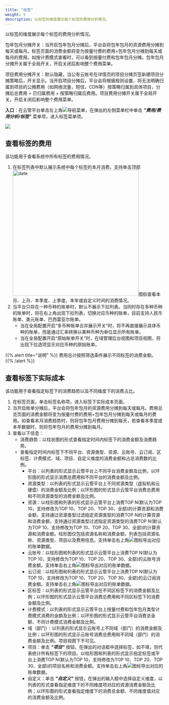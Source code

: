 ```yaml
---
title: "标签"
weight: 5
description: 以标签的维度展示每个标签的费用分析情况。
---
```


以标签的维度展示每个标签的费用分析情况。

包年包月分摊开关：当开启包年包月分摊后，平台会将包年包月的资源费用分摊到每天或每月。标签页面的消费金额将变为按量付费的费用+包年包月分摊到每天或每月的费用。如按计费模式查看时，可以看到按量付费和包年包月分摊。包年包月分摊开关属于全局开关，开启关闭后影响整个费用菜单。

项目费用分摊开关：默认隐藏，当公有云账号在详情页的项目分摊页签新建项目分摊策略后，开关显示。当开启项目分摊后，平台会将根据规则设置，将无法明确归属到项目的公摊费用（如网络流量，短信，CDN等）按策略归属到具体项目，分摊后总费用 = 已归属费用 + 按策略归属后费用。项目费用分摊开关属于全局开关，开启关闭后影响整个费用菜单。

**入口**：在云管平台单击左上角![](../../../images/intro/nav.png)导航菜单，在弹出的左侧菜单栏中单击 **_"费用/费用分析/标签"_** 菜单项，进入标签菜单项。

![](../../../images/bill/billtag1.png)

## 查看标签的费用

该功能用于查看系统中所有标签的费用情况。

1. 在标签列表中默认展示系统中每个标签的本月消费，支持单击顶部<img src="../../../images/bill/month1.png" width="400" alt="date">图标查看本月、上月、本季度、上季度、本年或自定义时间的消费情况。
2. 当平台只存在一种币种的账单时，默认不展示下拉列表。当同时存在多种币种的账单时，将在右上角出现下拉列表，切换对应币种的账单，目前支持人民币账单、美元账单、巴西雷亚尔账单。
    - 当在全局配置开启“多币种账单合并展示开关”时，将不再直接展示具体币种的账单，而是通过汇率转换以某种币种为单位显示所有账单。
    - 当在全局配置开启“原始账单开关”时，在域管理后台视图和项目视图，将出现下拉选项显示对应币种的原始账单。

{{% alert title="说明" %}}
费用总计按照筛选条件展示不同标签的消费金额。
{{% /alert %}}

## 查看标签下实际成本

该功能用于查看指定标签下的消费趋势以及不同维度下的消费占比。

1. 在标签页面，单击标签名称项，进入标签下实际成本页面。
2. 当开启账单分摊后，平台会将包年包月的资源费用分摊到每天或每月。费用总览页面的消费金额将变为按量付费的费用+包年包月分摊到每天或每月的费用。如查看本月消费趋势时，则将包年包月费用分摊到每天，若查看本季度或本年数据时，则将包年包月的费用分摊到每月。
3. 查看以下信息：
    - 消费趋势：以柱状图的形式查看指定时间内标签下的消费金额及消费趋势。
    - 查看指定时间内标签下不同平台、资源类型、资源、云账号、云订阅、区标签、计费模式、域、项目、自定义维度的消费金额和占总消费数的比例。
        - 平台：以列表的形式显示云管平台上不同平台消费金额及比例，以环形图的形式显示消费总费用和不同平台的消费金额及比例。
        - 资源类型：以列表的形式显示云管平台上不同资源类型（虚拟机和云硬盘）的消费金额及比例；以环形图的形式显示云管平台消费总费用和不同资源类型的消费金额及比例。
        - 资源：以柱形图和列表的形式显示云管平台上消费TOP N(默认为TOP 10，支持修改为TOP 10、TOP 20、TOP 30、全部)的计算资源和消费金额，支持通过资源类型过滤指定资源类型的消费TOP N的计算资源和消费金额，支持通过资源类型过滤指定资源类型的消费TOP N(默认为TOP 10，支持修改为TOP 10、TOP 20、TOP 30、全部)的计算资源和消费金额。柱形图仅包括资源名称和消费金额，列表包括资源名称、资源类型、项目以及费用信息。支持单击右上角![](../../../images/system/download.png)图标导出对应的账单数据。
        - 云账号：以柱形图和列表的形式显示云管平台上消费TOP N(默认为TOP 10，支持修改为TOP 10、TOP 20、TOP 30、全部)的云账号消费金额。支持单击右上角![](../../../images/system/download.png)图标导出对应的账单数据。
        - 云订阅：以柱形图和列表的形式显示云管平台上消费TOP N(默认为TOP 10，支持修改为TOP 10、TOP 20、TOP 30、全部)的云订阅消费金额。支持单击右上角![](../../../images/system/download.png)图标导出对应的账单数据。
        - 区标签：以列表的形式显示云管平台在不同区标签下的消费金额及比例；以环形图的形式显示云管平台消费总费用和不同区标签下的消费金额及比例。
        - 计费模式：以列表的形式显示云管平台上按量付费和包年包月类型计费模式消费的金额及比例；以环形图的形式显示云管平台消费总金额、不同计费模式消费金额及比例。
        - 域（部门）：以列表的形式显示云账号上不同域（部门）的消费金额及比例；以环形图的形式显示云账号消费总费用和不同域（部门）的消费金额及比例。项目视图下不可见。
        - 项目：单击 **_"项目"_** 按钮，在弹出的对话框中选择标签，如不填，则代表统计所有标签下的项目。以柱形图和列表的形式显示指定标签或平台上消费TOP N(默认为TOP 10，支持修改为TOP 10、TOP 20、TOP 30、全部)的项目名称和消费金额。支持单击右上角![](../../../images/system/download.png)图标导出对应的账单数据。
        - 自定义：单击 **_"自定义"_** 按钮，在弹出的输入框中选择自定义维度，以列表的形式查看指定维度下的不同维度项对应的资源消费金额及比例；以环形图的形式查看指定维度下的消费总金额、不同维度值对应的消费金额及比例。



